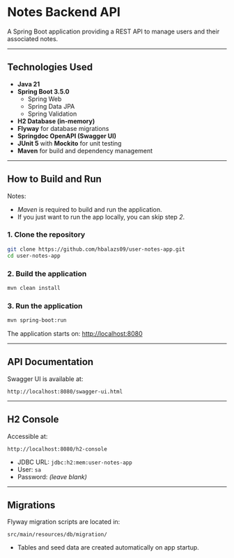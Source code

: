 # Notes Backend API

A Spring Boot application providing a REST API to manage users and their associated notes.

---

## Technologies Used

- **Java 21**
- **Spring Boot 3.5.0**
    - Spring Web
    - Spring Data JPA
    - Spring Validation
- **H2 Database (in-memory)**
- **Flyway** for database migrations
- **Springdoc OpenAPI (Swagger UI)**
- **JUnit 5** with **Mockito** for unit testing
- **Maven** for build and dependency management

---


##  How to Build and Run

Notes: 
- _Maven_ is required to build and run the application.
- If you just want to run the app locally, you can skip step _2_.

### 1. **Clone the repository**
```bash
git clone https://github.com/hbalazs09/user-notes-app.git
cd user-notes-app
```

### 2. **Build the application**
```bash
mvn clean install
```

### 3. **Run the application**
```bash
mvn spring-boot:run
```

The application starts on: [http://localhost:8080](http://localhost:8080)

---

## API Documentation

Swagger UI is available at:
```
http://localhost:8080/swagger-ui.html
```

---

## H2 Console

Accessible at:
```
http://localhost:8080/h2-console
```
- JDBC URL: `jdbc:h2:mem:user-notes-app`
- User: `sa`
- Password: *(leave blank)*

---

## Migrations

Flyway migration scripts are located in:
```
src/main/resources/db/migration/
```
- Tables and seed data are created automatically on app startup.

